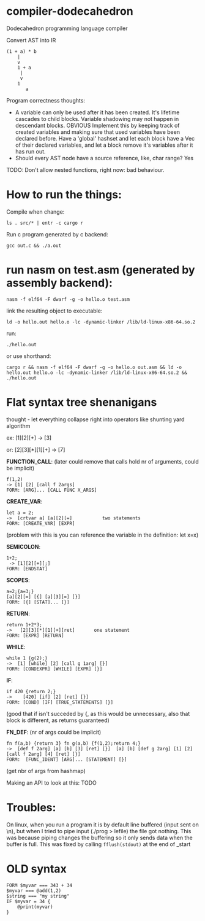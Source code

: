# compiler-dodecahedron
Dodecahedron programming language compiler

Convert AST into IR
```
(1 + a) * b
    |
    v
    1 + a
     |
     v
    1
       a
```

Program correctness thoughts:
 - A variable can only be used after it has been created. It's lifetime cascades to child blocks. Variable shadowing may not happen in descendant blocks. OBVIOUS
   Implement this by keeping track of created variables and making sure that used variables have been declared before. Have a 'global' hashset and
   let each block have a Vec of their declared variables, and let a block remove it's variables after it has run out.
- Should every AST node have a source reference, like, char range? Yes

TODO: Don't allow nested functions, right now: bad behaviour.

# How to run the things:
Compile when change: 

    ls . src/* | entr -c cargo r

Run c program generated by c backend:

    gcc out.c && ./a.out


# run nasm on test.asm (generated by assembly backend):

    nasm -f elf64 -F dwarf -g -o hello.o test.asm
    
link the resulting object to executable:

    ld -o hello.out hello.o -lc -dynamic-linker /lib/ld-linux-x86-64.so.2
    
run: 

    ./hello.out

or use shorthand:
    
    cargo r && nasm -f elf64 -F dwarf -g -o hello.o out.asm && ld -o hello.out hello.o -lc -dynamic-linker /lib/ld-linux-x86-64.so.2 && ./hello.out

# Flat syntax tree shenanigans
thought - let everything collapse right into operators like shunting yard algorithm

ex: [1][2][+] -> [3]

or: [2][3][*][1][+] -> [7]

**FUNCTION_CALL**: (later could remove that calls hold nr of arguments, could be implicit)
```
f(1,2)
-> [1] [2] [call f 2args]
FORM: [ARG]... [CALL FUNC X_ARGS]
```

**CREATE_VAR**:
```
let a = 2;
->  [crtvar a] [a][2][=]           two statements
FORM: [CREATE_VAR] [EXPR]
```
(problem with this is you can reference the variable in the definition: let x=x)


**SEMICOLON**:
```
1+2;
 -> [1][2][+][;]
FORM: [ENDSTAT]
```

**SCOPES**:
```
a=2;{a=3;}
[a][2][=] [{] [a][3][=] [}]
FORM: [{] [STAT]... [}]
```

**RETURN**:
```
return 1+2*3;
->   [2][3][*][1][+][ret]       one statement
FORM: [EXPR] [RETURN]
```

**WHILE**:
```
while 1 {g(2);}
->  [1] [while] [2] [call g 1arg] [}]
FORM: [CONDEXPR] [WHILE] [EXPR] [}]
```

**IF**:
```
if 420 {return 2;}
->    [420] [if] [2] [ret] [}]
FORM: [COND] [IF] [TRUE_STATEMENTS] [}]
```
(good that if isn't succeded by {, as this would be unnecessary, also that block is different, as returns guaranteed)


**FN_DEF**: (nr of args could be implicit)
```
fn f(a,b) {return 3} fn g(a,b) {f(1,2);return 4;}
->  [def f 2arg] [a] [b] [3] [ret] [}]  [a] [b] [def g 2arg] [1] [2] [call f 2arg] [4] [ret] [}]
FORM:  [FUNC_IDENT] [ARG]... [STATEMENT] [}]
```
(get nbr of args from hashmap)

Making an API to look at this: TODO

# Troubles:
On linux, when you run a program it is by default line buffered (input sent on \n),
but when I tried to pipe input (./prog > lefile) the file got nothing.
This was because piping changes the buffering so it only sends data when the buffer is full.
This was fixed by calling `fflush(stdout)` at the end of _start

# OLD syntax
```
FORM $myvar === 343 + 34
$myvar === @add(1,2)
$string === "my string"
IF $myvar = 34 {
    @print(myvar)
}
```
